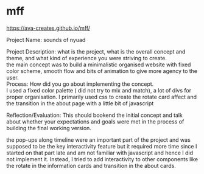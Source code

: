 # mff
https://ava-creates.github.io/mff/

Project Name: sounds of nyuad
<br>

Project Description: what is the project, what is the overall concept and theme, and what kind of experience you were striving to create.<br>
the main concept was to build a minimalistic organised website with fixed color scheme, smooth flow and bits of animation to give more agency to the user.
<br>
Process: How did you go about implementing the concept.<br>
I used a fixed color palette ( did not try to mix and match), a lot of divs for proper organisation. I primarily used css to create the rotate card affect and the transition in the about page with a little bit of javascript
<br>

Reflection/Evaluation: This should bookend the initial concept and talk about whether your expectations and goals were met in the process of building the final working version.

the pop-ups along timeline were an important part of the project and was supposed to be the key interactivity feature but it required more time since I started on that part late and am not familiar with javascript and hence I did not implement it. Instead, I tried to add interactivity to other components like the rotate in the information cards and transition in the about cards. 
